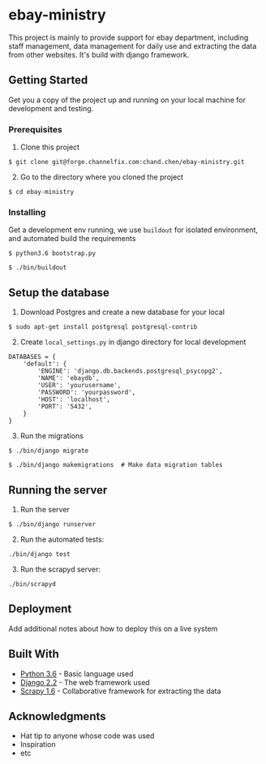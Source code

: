 # ebay-ministry

This project is mainly to provide support for ebay department, including staff management, data management for daily use and extracting the data from other websites. It's build with django framework.

## Getting Started

Get you a copy of the project up and running on your local machine for development and testing.

### Prerequisites

1. Clone this project

```
$ git clone git@forge.channelfix.com:chand.chen/ebay-ministry.git
```

2. Go to the directory where you cloned the project

```
$ cd ebay-ministry
```

### Installing

Get a development env running, we use `buildout` for isolated environment, and automated build the requirements

```
$ python3.6 bootstrap.py

$ ./bin/buildout
```

## Setup the database

1. Download Postgres and create a new database for your local

```
$ sudo apt-get install postgresql postgresql-contrib
```

2. Create `local_settings.py` in django directory for local development

```
DATABASES = {
    'default': {
        'ENGINE': 'django.db.backends.postgresql_psycopg2',
        'NAME': 'ebaydb',
        'USER': 'yourusername',
        'PASSWORD': 'yourpassword',
        'HOST': 'localhost',
        'PORT': '5432',
    }
}
```

3. Run the migrations

```
$ ./bin/django migrate

$ ./bin/django makemigrations  # Make data migration tables
```

## Running the server

1. Run the server

```
$ ./bin/django runserver
```

2. Run the automated tests:

```
./bin/django test
```

3. Run the scrapyd server:

```
./bin/scrapyd
```

## Deployment

Add additional notes about how to deploy this on a live system

## Built With

* [Python 3.6](https://docs.python.org/3.6/) - Basic language used
* [Django 2.2](https://docs.djangoproject.com/en/2.2/) - The web framework used
* [Scrapy 1.6](https://docs.scrapy.org/en/1.6/) - Collaborative framework for extracting the data

## Acknowledgments

* Hat tip to anyone whose code was used
* Inspiration
* etc
